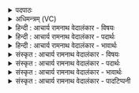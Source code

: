 <details><summary>पदपाठः</summary>

व꣣य꣢म्। इ꣣न्द्र। त्वाय꣡वः꣢। अ꣣भि꣢। प्र। नो꣣नुमः। वृषन्। विद्धि꣢। तु। अ꣣स्य꣢। नः꣣। वसो। १३२।
</details>

<details><summary>अधिमन्त्रम् (VC)</summary>

- इन्द्रः
- वसिष्ठो मैत्रावरुणिः
- गायत्री
- षड्जः
- ऐन्द्रं काण्डम्
</details>

<details><summary>हिन्दी : आचार्य रामनाथ वेदालंकार - विषयः</summary>

अगले मन्त्र में स्तोताजन परमात्मा से निवेदन कर रहे हैं।
</details>

<details><summary>हिन्दी : आचार्य रामनाथ वेदालंकार - पदार्थः</summary>

पदार्थान्वयभाषाः -  हे (वृषन्) अभीष्ट सुखों, शक्तियों और धन आदि की वर्षा करनेवाले (इन्द्र) परमैश्वर्यशाली, दुःखविदारक, शत्रुसंहारक परमात्मन् ! (वयम्) हम उपासक (त्वायवः) आपकी कामनावाले, हम आपके प्रेम के वश होते हुए (अभि प्र नोनुमः) आपकी भली-भाँति अतिशय पुनः-पुनः स्तुति करते हैं। हे (वसो) सर्वान्तर्यामी, निवासक देव ! आप (अस्य) इस किये जाते हुए स्तोत्र को (विद्धि) जानिए ॥८॥
</details>

<details><summary>हिन्दी : आचार्य रामनाथ वेदालंकार - भावार्थः</summary>

भावार्थभाषाः -  हे इन्द्र ! परमैश्वर्यशालिन् ! हे परमैश्वर्यप्रदातः ! हे विपत्तिविदारक ! हे धर्मप्रसारक ! हे अधर्मध्वंसक ! हे मित्रों को सहारा देनेवाले ! हे शत्रुविनाशक ! हे आनन्दधारा को प्रवाहित करनेवाले ! हे सद्गुणों की वर्षा करनेवाले ! हे मनोरथों के पूर्णकर्ता ! हे हृदय में बसनेवाले ! हे निवासक ! आपके प्रेमरस में मग्न, आपकी प्राप्ति के लिए उत्सुक हम बार-बार आपकी वन्दना करते हैं, आपको प्रणाम करते हैं, आपके गुणों का कीर्तन करते हैं। नतमस्तक होकर हमसे किये जाते हुए वन्दन, प्रणाम और गुणकीर्तन को आप जानिए, स्वीकार कीजिए और हमें उद्बोधन दीजिए ॥८॥
</details>

<details><summary>संस्कृत : आचार्य रामनाथ वेदालंकार - विषयः</summary>

अथ स्तोतारः परमात्मानमाहुः।
</details>

<details><summary>संस्कृत : आचार्य रामनाथ वेदालंकार - पदार्थः</summary>

पदार्थान्वयभाषाः -  हे (वृषन्) अभीप्सितानां सुखानां शक्तीनां धनादीनां च वर्षयितः (इन्द्र) परमैश्वर्यशालिन्, दुःखविदारक, शत्रुसंहारक परमात्मन् ! (वयम्) उपासकाः (त्वायवः) त्वां कामयमानाः, त्वत्प्रीतिपरवशाः सन्तः। त्वां कामयते इति त्वायुः, क्यचि क्याच्छन्दसि। अ० ३।२।१७० इति उः प्रत्ययः। (अभि प्र नोनुमः) त्वामभिलक्ष्य प्रकर्षतया भृशं पुनः पुनः स्तुमः प्रणमामो वा। णु स्तुतौ इत्यस्य यङ्लुकि प्रयोगः। हे (वसो) सर्वान्तर्यामिन्, निवासयितः देव ! त्वम् (अस्य२) क्रियमाणस्य स्तोत्रस्य प्रणतिकर्मणो वा। द्वितीयार्थे षष्ठी। (विद्धि तु) जानीहि तावत्। संहितायाम् अन्येषामपि दृश्यते। अ० ६।३।१३७ इति दीर्घः ॥८॥३
</details>

<details><summary>संस्कृत : आचार्य रामनाथ वेदालंकार - भावार्थः</summary>

भावार्थभाषाः -  हे इन्द्र ! हे परमैश्वर्यशालिन् ! हे परमैश्वर्यप्रदातः ! हे विपद्विदारक ! हे धर्मप्रसारक ! हे अधर्मध्वंसक ! हे सुहृद्धारक ! हे रिपुविनाशक ! हे आनन्दधाराप्रवाहक ! हे सद्गुणवृष्टिकर्त्तः ! हे मनोरथप्रपूरक ! हे हृदयसदननिवासिन् ! हे निवासप्रद ! त्वत्प्रीतिरसमग्नास्त्वत्प्राप्तिसमुत्सुका वयम् भूयो भूयस्त्वां वन्दामहे, त्वां प्रणमामः, त्वद्गुणान् कीर्तयामः। त्वं नतशिरसाऽस्माभिः क्रियमाणं वन्दनं, प्रणामं, गुणकीर्तनं च जानीहि, स्वीकुरु, समुद्बोधय चास्मान् ॥८॥
</details>

<details><summary>संस्कृत : आचार्य रामनाथ वेदालंकार - पादटिप्पनी</summary>

टिप्पणी:   १. ऋ० ७।३१।४, अथ० २०।१८।४, उभयत्र प्रणोनुमो इति पाठः। २. जानात्यर्थानां धातूनां प्रयोगे कर्मणि षष्ठी प्रायशो दृश्यते—इति भ०। ३. ऋग्भाष्ये दयानन्दर्षिणाऽयं मन्त्रो राजप्रजापक्षे व्याख्यातः। अध्यापकशिष्यपक्षस्यापि च संकेतः कृतः—(इन्द्र) विद्यैश्वर्ययुक्त राजन् अध्यापक वेत्यादि।
</details>